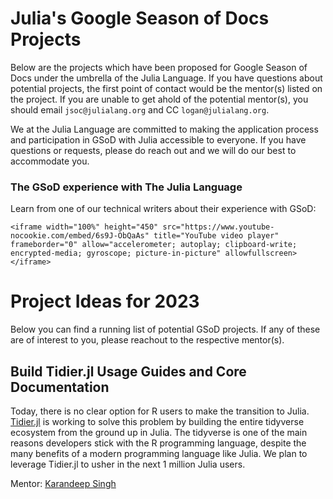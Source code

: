 # Julia's Google Season of Docs Projects

Below are the projects which have been proposed for Google Season of Docs under the umbrella of the Julia Language. If you have questions about potential projects, the first point of contact would be the mentor(s) listed on the project. If you are unable to get ahold of the potential mentor(s), you should email `jsoc@julialang.org` and CC `logan@julialang.org`.

We at the Julia Language are committed to making the application process and participation in GSoD with Julia accessible to everyone. If you have questions or requests, please do reach out and we will do our best to accommodate you.

### The GSoD experience with The Julia Language

Learn from one of our technical writers about their experience with GSoD:
~~~
<iframe width="100%" height="450" src="https://www.youtube-nocookie.com/embed/6s9J-ObQaAs" title="YouTube video player" frameborder="0" allow="accelerometer; autoplay; clipboard-write; encrypted-media; gyroscope; picture-in-picture" allowfullscreen></iframe>
~~~

# Project Ideas for 2023

Below you can find a running list of potential GSoD projects. If any of these are of interest to you, please reachout to the respective mentor(s).

## Build Tidier.jl Usage Guides and Core Documentation

Today, there is no clear option for R users to make the transition to Julia. [Tidier.jl](https://github.com/kdpsingh/Tidier.jl) is working to solve this problem by building the entire tidyverse ecosystem from the ground up in Julia. The tidyverse is one of the main reasons developers stick with the R programming language, despite the many benefits of a modern programming language like Julia. We plan to leverage Tidier.jl to usher in the next 1 million Julia users. 

Mentor: [Karandeep Singh](https://github.com/kdpsingh)
